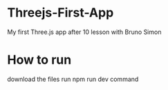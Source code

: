 # Threejs-First-App
My first Three.js app after 10 lesson with  Bruno Simon  
# How to run 
download the files 
run npm run dev command 
